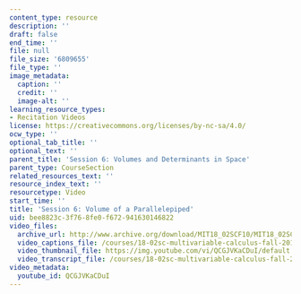 ```yaml
---
content_type: resource
description: ''
draft: false
end_time: ''
file: null
file_size: '6809655'
file_type: ''
image_metadata:
  caption: ''
  credit: ''
  image-alt: ''
learning_resource_types:
- Recitation Videos
license: https://creativecommons.org/licenses/by-nc-sa/4.0/
ocw_type: ''
optional_tab_title: ''
optional_text: ''
parent_title: 'Session 6: Volumes and Determinants in Space'
parent_type: CourseSection
related_resources_text: ''
resource_index_text: ''
resourcetype: Video
start_time: ''
title: 'Session 6: Volume of a Parallelepiped'
uid: bee8823c-3f76-8fe0-f672-941630146822
video_files:
  archive_url: http://www.archive.org/download/MIT18_02SCF10/MIT18_02SCF10Rec_06_300k.mp4
  video_captions_file: /courses/18-02sc-multivariable-calculus-fall-2010/335c482dc6fd5fb8b8c1f0f6f8251afc_QCGJVKaCDuI.vtt
  video_thumbnail_file: https://img.youtube.com/vi/QCGJVKaCDuI/default.jpg
  video_transcript_file: /courses/18-02sc-multivariable-calculus-fall-2010/acf52632f290146f4057d34c19ca3517_QCGJVKaCDuI.pdf
video_metadata:
  youtube_id: QCGJVKaCDuI
---
```


